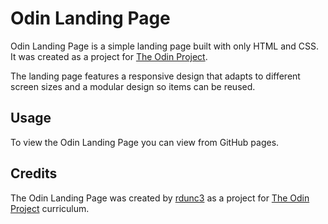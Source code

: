 # Odin Landing Page

Odin Landing Page is a simple landing page built with only HTML and CSS. It was created as a project for [The Odin Project](https://www.theodinproject.com/).

The landing page features a responsive design that adapts to different screen sizes and a modular design so items can be reused.

## Usage

To view the Odin Landing Page you can view from GitHub pages.

## Credits

The Odin Landing Page was created by [rdunc3](https://github.com/rdunc3) as a project for [The Odin Project](https://www.theodinproject.com/) curriculum.
